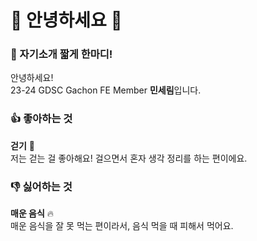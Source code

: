 # 👋 안녕하세요 👋

### 💬 자기소개 짧게 한마디!
<!-- 이 곳에 자기소개를 작성해주세요. -->
안녕하세요!   
23-24 GDSC Gachon FE Member **민세림**입니다.

### 👍 좋아하는 것
<!-- 이 곳에 좋아하는 것을 작성해주세요. -->

**걷기** 👟  
저는 걷는 걸 좋아해요! 걸으면서 혼자 생각 정리를 하는 편이에요.

### 👎 싫어하는 것
<!-- 이 곳에 싫어하는 것을 작성해주세요. -->

**매운 음식** 🔥   
매운 음식을 잘 못 먹는 편이라서, 음식 먹을 때 피해서 먹어요.
